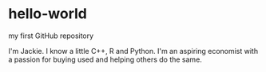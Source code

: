 # hello-world
my first GitHub repository

I'm Jackie. I know a little C++, R and Python. I'm an aspiring economist with a passion for buying used and helping others do the same.
